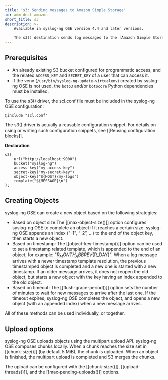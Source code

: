 ```yaml
---
title: 's3: Sending messages to Amazon Simple Storage'
id: adm-dest-amazon
short_title: s3
description: >-
    Available in syslog-ng OSE version 4.4 and later versions.

    The s3() destination sends log messages to the [Amazon Simple Storage Service (Amazon S3)](https://aws.amazon.com/s3/) object storage service. Log messages can be sent over TCP, or encrypted with TLS.
---
```


## Prerequisites

* An already existing S3 bucket configured for programmatic access, and the related `ACCESS_KEY` and `SECRET_KEY` of a user that can access it.
* If the venv (`/usr/bin/syslog-ng-update-virtualenv`) created by syslog-ng OSE is not used, the `boto3` and/or `botocore` Python dependencies must be installed.

To use the s3() driver, the scl.conf file must be included in the syslog-ng OSE configuration:

```config
@include "scl.conf"
```

The s3() driver is actually a reusable configuration snippet. For details on using or writing such configuration snippets, see [[Reusing configuration blocks]].

**Declaration**

```config
s3(
    url("http://localhost:9000")
    bucket("syslog-ng")
    access-key("my-access-key")
    secret-key("my-secret-key")
    object-key("${HOST}/my-logs")
    template("${MESSAGE}\n")
);
```

## Creating Objects

syslog-ng OSE can create a new object based on the following strategies:

* Based on object size:The [[max-object-size()]] option configures syslog-ng OSE to complete an object if it reaches a certain size. syslog-ng OSE appends an index ("-1", “-2”, …) to the end of the object key, then starts a new object.
* Based on timestamp: The [[object-key-timestamp()]] option can be used to set a timestamp related template, which is appended to the end of an object, for example: "${R_MONTH_ABBREV}${R_DAY}". When a log message arrives with a newer timestamp template resolution, the previous timestamped object is completed and a new one is started with a new timestamp. If an older message arrives, it does not reopen the old object, but starts a new object with the key having an index appended to the old object.
* Based on timeout: The [[flush-grace-period()]] option sets the number of minutes to wait for new messages to arrive after the last one. If the timeout expires, syslog-ng OSE completes the object, and opens a new object (with an appended index) when a new message arrives.

All of these methods can be used individually, or together.

## Upload options

syslog-ng OSE uploads objects using the multipart upload API. syslog-ng OSE composes chunks locally. When a chunk reaches the size set in [[chunk-size()]] (by default 5 MiB), the chunk is uploaded. When an object is finished, the multipart upload is completed and S3 merges the chunks.

The upload can be configured with the [[chunk-size()]], [[upload-threads()]], and the [[max-pending-uploads()]] options.
